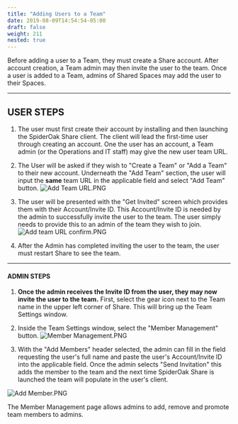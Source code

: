```yaml
---
title: "Adding Users to a Team"
date: 2019-08-09T14:54:54-05:00
draft: false
weight: 211
nested: true
---
```


Before adding a user to a Team, they must create a Share account. After account creation,  a Team admin may then invite the user to the team. Once a user is added to a Team, admins of Shared Spaces may add the user to their Spaces.

---

## USER STEPS

1. The user must first create their account by installing and then launching the SpiderOak Share client. The client will lead the first-time user through creating an account. One the user has an account, a Team admin (or the Operations and IT staff) may give the new user team URL. 

2. The User will be asked if they wish to "Create a Team" or "Add a Team" to their new account. Underneath the "Add Team" section, the user will input the **same** team URL in the applicable field and select "Add Team" button.
![Add Team URL.PNG](/admin/attachments/adc23358.PNG)

3. The user will be presented with the "Get Invited" screen which provides them with their Account/Invite ID. This Account/Invite ID is needed by the admin to successfully invite the user to the team. The user simply needs to provide this to an admin of the team they wish to join.
![Add team URL confirm.PNG](/admin/attachments/6c5f9c18.PNG)

4. After the Admin has completed inviting the user to the team, the user must restart Share to see the team.

---

#### **ADMIN STEPS**

1. **Once the admin receives the Invite ID from the user, they may now invite the user to the team.** First, select the gear icon next to the Team name in the upper left corner of Share. This will bring up the Team Settings window. 
2. Inside the Team Settings window, select the "Member Management" button. 
![Member Management.PNG](/admin/attachments/2a1dd5f9.PNG)

3. With the "Add Members" header selected, the admin can fill in the field requesting the user's full name and paste the user's Account/Invite ID into the applicable field. Once the admin selects "Send Invitation" this adds the member to the team and the next time SpiderOak Share is launched the team will populate in the user's client.

![Add Member.PNG](/admin/attachments/e9566a6e.PNG)

The Member Management page allows admins to add, remove and promote team members to admins. 
